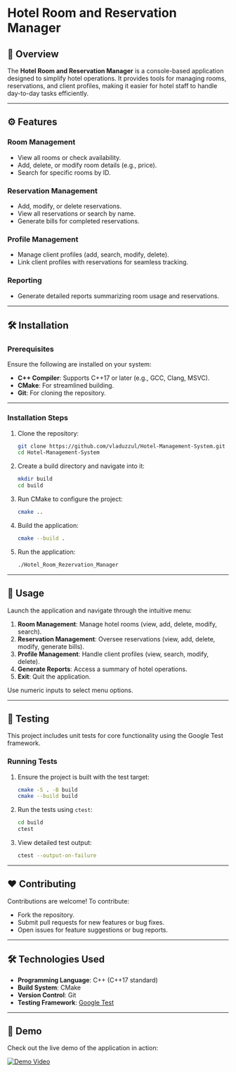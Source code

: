 # Hotel Room and Reservation Manager

## 🏨 Overview

The **Hotel Room and Reservation Manager** is a console-based application designed to simplify hotel operations. It provides tools for managing rooms, reservations, and client profiles, making it easier for hotel staff to handle day-to-day tasks efficiently.

---

## ⚙️ Features

### Room Management
- View all rooms or check availability.
- Add, delete, or modify room details (e.g., price).
- Search for specific rooms by ID.

### Reservation Management
- Add, modify, or delete reservations.
- View all reservations or search by name.
- Generate bills for completed reservations.

### Profile Management
- Manage client profiles (add, search, modify, delete).
- Link client profiles with reservations for seamless tracking.

### Reporting
- Generate detailed reports summarizing room usage and reservations.

---

## 🛠️ Installation

### Prerequisites

Ensure the following are installed on your system:
- **C++ Compiler**: Supports C++17 or later (e.g., GCC, Clang, MSVC).
- **CMake**: For streamlined building.
- **Git**: For cloning the repository.

---

### Installation Steps

1. Clone the repository:
   ```bash
   git clone https://github.com/vladuzzul/Hotel-Management-System.git
   cd Hotel-Management-System
   ```
2. Create a build directory and navigate into it:
   ```bash
   mkdir build
   cd build
   ```
3. Run CMake to configure the project:
   ```bash
   cmake ..
   ```
4. Build the application:
   ```bash
   cmake --build .
   ```
5. Run the application:
   ```bash
   ./Hotel_Room_Rezervation_Manager
   ```

---

## 🔄 Usage

Launch the application and navigate through the intuitive menu:

1. **Room Management**: Manage hotel rooms (view, add, delete, modify, search).
2. **Reservation Management**: Oversee reservations (view, add, delete, modify, generate bills).
3. **Profile Management**: Handle client profiles (view, search, modify, delete).
4. **Generate Reports**: Access a summary of hotel operations.
5. **Exit**: Quit the application.

Use numeric inputs to select menu options.

---

## 🧪 Testing

This project includes unit tests for core functionality using the Google Test framework.

### Running Tests

1. Ensure the project is built with the test target:
   ```bash
   cmake -S . -B build
   cmake --build build
   ```

2. Run the tests using `ctest`:
   ```bash
   cd build
   ctest
   ```

3. View detailed test output:
   ```bash
   ctest --output-on-failure
   ```

---

## ❤️ Contributing

Contributions are welcome! To contribute:
- Fork the repository.
- Submit pull requests for new features or bug fixes.
- Open issues for feature suggestions or bug reports.

---

## 🛠️ Technologies Used

- **Programming Language**: C++ (C++17 standard)
- **Build System**: CMake
- **Version Control**: Git
- **Testing Framework**: [Google Test](https://github.com/google/googletest)

---

## 🎥 Demo

Check out the live demo of the application in action:

[![Demo Video](https://img.youtube.com/vi/your-demo-video-id/0.jpg)](https://www.youtube.com/watch?v=your-demo-video-id)
